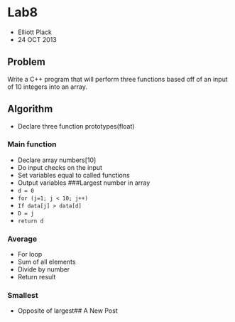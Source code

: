 Lab8
====
- Elliott Plack
- 24 OCT 2013

## Problem
Write a C++ program that will perform three functions based off of an input of 10 integers into an array.

## Algorithm
- Declare three function prototypes(float)
### Main function
- Declare array numbers[10]
- Do input checks on the input
- Set variables equal to called functions
- Output variables
###Largest number in array
- `d = 0`
- `for (j=1; j < 10; j++)`
- `If data[j] > data[d]`
- `D = j`
- `return d`
### Average
- For loop
- Sum of all elements
- Divide by number
- Return result
### Smallest
- Opposite of largest## A New Post